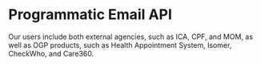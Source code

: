 # Programmatic Email API

Our users include both external agencies, such as ICA, CPF, and MOM, as well as OGP products, such as Health Appointment System, Isomer, CheckWho, and Care360.
